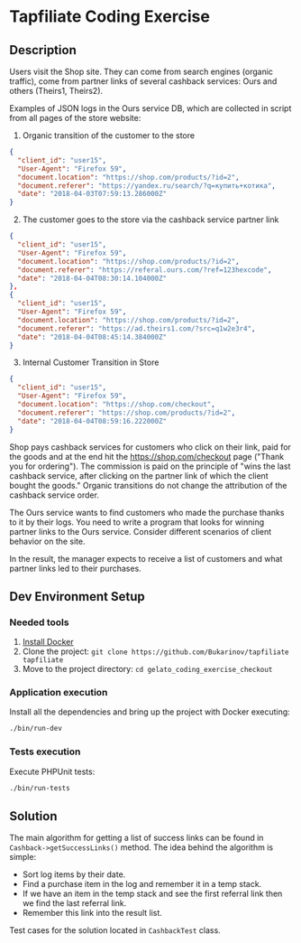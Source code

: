 # Tapfiliate Coding Exercise

## Description
Users visit the Shop site. They can come from search engines (organic traffic), come from partner links of several cashback services: Ours and others (Theirs1, Theirs2).

Examples of JSON logs in the Ours service DB, which are collected in script from all pages of the store website:

1) Organic transition of the customer to the store
```json
{
  "client_id": "user15",
  "User-Agent": "Firefox 59",
  "document.location": "https://shop.com/products/?id=2",
  "document.referer": "https://yandex.ru/search/?q=купить+котика",
  "date": "2018-04-03T07:59:13.286000Z"
}
```
2) The customer goes to the store via the cashback service partner link
```json
{
  "client_id": "user15",
  "User-Agent": "Firefox 59",
  "document.location": "https://shop.com/products/?id=2",
  "document.referer": "https://referal.ours.com/?ref=123hexcode",
  "date": "2018-04-04T08:30:14.104000Z"
},
{
  "client_id": "user15",
  "User-Agent": "Firefox 59",
  "document.location": "https://shop.com/products/?id=2",
  "document.referer": "https://ad.theirs1.com/?src=q1w2e3r4",
  "date": "2018-04-04T08:45:14.384000Z"
}
```

3) Internal Customer Transition in Store
```json
{
  "client_id": "user15",
  "User-Agent": "Firefox 59",
  "document.location": "https://shop.com/checkout",
  "document.referer": "https://shop.com/products/?id=2",
  "date": "2018-04-04T08:59:16.222000Z"
}
```

Shop pays cashback services for customers who click on their link, paid for the goods and at the end hit the https://shop.com/checkout page ("Thank you for ordering"). The commission is paid on the principle of "wins the last cashback service, after clicking on the partner link of which the client bought the goods." Organic transitions do not change the attribution of the cashback service order.

The Ours service wants to find customers who made the purchase thanks to it by their logs. You need to write a program that looks for winning partner links to the Ours service. Consider different scenarios of client behavior on the site.

In the result, the manager expects to receive a list of customers and what partner links led to their purchases.

## Dev Environment Setup

### Needed tools
1. [Install Docker](https://www.docker.com/get-started)
2. Clone the project: `git clone https://github.com/Bukarinov/tapfiliate tapfiliate`
3. Move to the project directory: `cd gelato_coding_exercise_checkout`

### Application execution

Install all the dependencies and bring up the project with Docker executing:
```bash
./bin/run-dev
```

### Tests execution

Execute PHPUnit tests:
```bash
./bin/run-tests
```

## Solution

The main algorithm for getting a list of success links can be found in `Cashback->getSuccessLinks()` method.
The idea behind the algorithm is simple:
 - Sort log items by their date.
 - Find a purchase item in the log and remember it in a temp stack.
 - If we have an item in the temp stack and see the first referral link then we find the last referral link.
 - Remember this link into the result list.

Test cases for the solution located in `CashbackTest` class.
